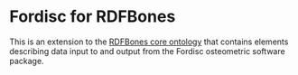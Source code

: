 # Fordisc for RDFBones

This is an extension to the [RDFBones core ontology](https://github.com/RDFBones/RDFBones-O) that contains elements describing data input to and output from the Fordisc osteometric software package.
